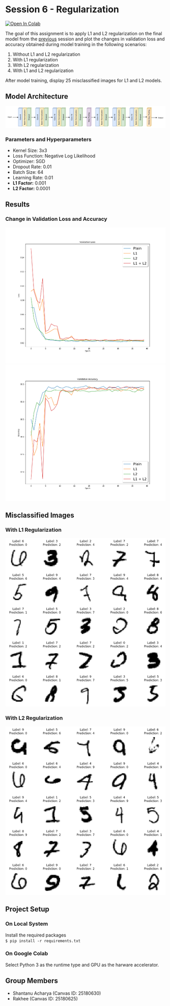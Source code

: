 # Session 6 - Regularization

[![Open In Colab](https://colab.research.google.com/assets/colab-badge.svg)](https://colab.research.google.com/drive/1uB_O0TfklhPlV0Ycl9VcwratJVX_X8Vc)

The goal of this assignment is to apply L1 and L2 regularization on the final model from the [previous](../S5/) session and plot the changes in validation loss and accuracy obtained during model training in the following scenarios:

1. Without L1 and L2 regularization
2. With L1 regularization
3. With L2 regularization
4. With L1 and L2 regularization

After model training, display 25 misclassified images for L1 and L2 models.

## Model Architecture

![architecture](images/architecture.png)

### Parameters and Hyperparameters

- Kernel Size: 3x3
- Loss Function: Negative Log Likelihood
- Optimizer: SGD
- Dropout Rate: 0.01
- Batch Size: 64
- Learning Rate: 0.01
- **L1 Factor:** 0.001
- **L2 Factor:** 0.0001

## Results

### Change in Validation Loss and Accuracy

<img src="images/loss_change.png" width="600px">
<img src="images/accuracy_change.png" width="600px">

## Misclassified Images

### With L1 Regularization

![plain](images/l1_incorrect_predictions.png)

### With L2 Regularization

![plain](images/l2_incorrect_predictions.png)

## Project Setup

### On Local System

Install the required packages  
 `$ pip install -r requirements.txt`

### On Google Colab

Select Python 3 as the runtime type and GPU as the harware accelerator.

## Group Members

- Shantanu Acharya (Canvas ID: 25180630)
- Rakhee (Canvas ID: 25180625)
